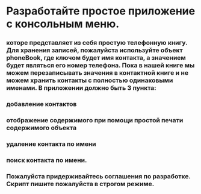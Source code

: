 # Разработайте простое приложение с консольным меню.

### которе представляет из себя простую телефонную книгу. Для хранения записей, пожалуйста используйте объект phoneBook, где ключом будет имя контакта, а значением будет являться его номер телефона. Пока в нашей книге мы можем перезаписывать значения в контактной книге и не можем хранить контакты с полностью одинаковыми именами. В приложении должно быть 3 пункта:
### добавление контактов
### отображение содержимого при помощи простой печати содержимого объекта
### удаление контакта по имени
### поиск контакта по имени.
### Пожалуйста придерживайтесь соглашения по разработке. Скрипт пишите пожалуйста в строгом режиме.
